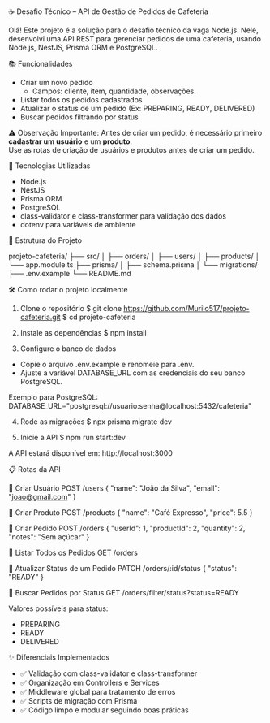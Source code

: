 
☕ Desafio Técnico – API de Gestão de Pedidos de Cafeteria

Olá! Este projeto é a solução para o desafio técnico da vaga Node.js. Nele, desenvolvi uma API REST para gerenciar pedidos de uma cafeteria, usando Node.js, NestJS, Prisma ORM e PostgreSQL.

📚 Funcionalidades

- Criar um novo pedido  
  - Campos: cliente, item, quantidade, observações.
- Listar todos os pedidos cadastrados
- Atualizar o status de um pedido (Ex: PREPARING, READY, DELIVERED)
- Buscar pedidos filtrando por status

⚠️ Observação Importante:
Antes de criar um pedido, é necessário primeiro **cadastrar um usuário** e um **produto**.  
Use as rotas de criação de usuários e produtos antes de criar um pedido.

🚀 Tecnologias Utilizadas

- Node.js
- NestJS
- Prisma ORM
- PostgreSQL
- class-validator e class-transformer para validação dos dados
- dotenv para variáveis de ambiente

📂 Estrutura do Projeto

projeto-cafeteria/
├── src/
│   ├── orders/
│   ├── users/
│   ├── products/
│   └── app.module.ts
├── prisma/
│   ├── schema.prisma
│   └── migrations/
├── .env.example
└── README.md


🛠️ Como rodar o projeto localmente

1) Clone o repositório
$ git clone https://github.com/Murilo517/projeto-cafeteria.git
$ cd projeto-cafeteria

2) Instale as dependências
$ npm install

3) Configure o banco de dados

- Copie o arquivo .env.example e renomeie para .env.
- Ajuste a variável DATABASE_URL com as credenciais do seu banco PostgreSQL.

Exemplo para PostgreSQL:
DATABASE_URL="postgresql://usuario:senha@localhost:5432/cafeteria"

4) Rode as migrações
$ npx prisma migrate dev

5) Inicie a API
$ npm run start:dev

A API estará disponível em: http://localhost:3000


📋 Rotas da API

🔹 Criar Usuário
POST /users
{
  "name": "João da Silva",
  "email": "joao@gmail.com"
}

🔹 Criar Produto
POST /products
{
  "name": "Café Expresso",
  "price": 5.5
}

🔹 Criar Pedido
POST /orders
{
  "userId": 1,
  "productId": 2,
  "quantity": 2,
  "notes": "Sem açúcar"
}

🔹 Listar Todos os Pedidos
GET /orders

🔹 Atualizar Status de um Pedido
PATCH /orders/:id/status
{
  "status": "READY"
}

🔹 Buscar Pedidos por Status
GET /orders/filter/status?status=READY

Valores possíveis para status:
- PREPARING
- READY
- DELIVERED




✨ Diferenciais Implementados

- ✅ Validação com class-validator e class-transformer
- ✅ Organização em Controllers e Services
- ✅ Middleware global para tratamento de erros
- ✅ Scripts de migração com Prisma
- ✅ Código limpo e modular seguindo boas práticas
